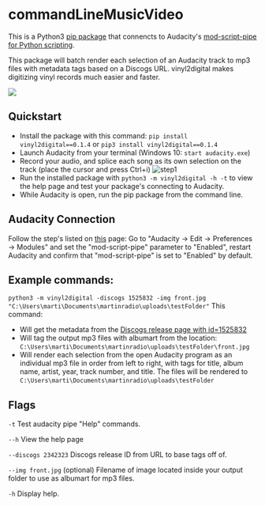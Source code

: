 # commandLineMusicVideo

This is a Python3 [pip package](https://pypi.org/project/vinyl2digital) that connencts to Audacity's [mod-script-pipe for Python scripting](https://manual.audacityteam.org/man/scripting.html).  

This package will batch render each selection of an Audacity track to mp3 files with metadata tags based on a Discogs URL. vinyl2digital makes digitizing vinyl records much easier and faster. 

![](demogif.gif)

## Quickstart
* Install the package with this command: ```pip install vinyl2digital==0.1.4``` or ```pip3 install vinyl2digital==0.1.4```
* Launch Audacity from your terminal (Windows 10: ```start audacity.exe```)
* Record your audio, and splice each song as its own selection on the track (place the cursor and press Ctrl+i)
![step1](https://i.imgur.com/s7ktUmZ.png)
* Run the installed package with ```python3 -m vinyl2digital -h -t``` to view the help page and test your package's connecting to Audacity.
* While Audacity is open, run the pip package from the command line.

## Audacity Connection
Follow the step's listed on [this](https://manual.audacityteam.org/man/scripting.html#Enable_mod-script-pipe) page: Go to "Audacity -> Edit -> Preferences -> Modules" and set the "mod-script-pipe" parameter to "Enabled", restart Audacity and confirm that "mod-script-pipe" is set to "Enabled" by default.

## Example commands:
```python3 -m vinyl2digital -discogs 1525832 -img front.jpg "C:\Users\marti\Documents\martinradio\uploads\testFolder"```
This command:
* Will get the metadata from the [Discogs release page with id=1525832](https://www.discogs.com/Anthony-And-The-Camp-Suspense/release/1525832) 
* Will tag the output mp3 files with albumart from the location: ```C:\Users\marti\Documents\martinradio\uploads\testFolder\front.jpg```
* Will render each selection from the open Audacity program as an individual mp3 file in order from left to right, with tags for title, album name, artist, year, track number, and title. The files will be rendered to ```C:\Users\marti\Documents\martinradio\uploads\testFolder```

## Flags

```-t``` Test audacity pipe "Help" commands.

```--h``` View the help page

```--discogs 2342323``` Discogs release ID from URL to base tags off of.

```--img front.jpg``` (optional) Filename of image located inside your output folder to use as albumart for mp3 files.

```-h``` Display help.
   
